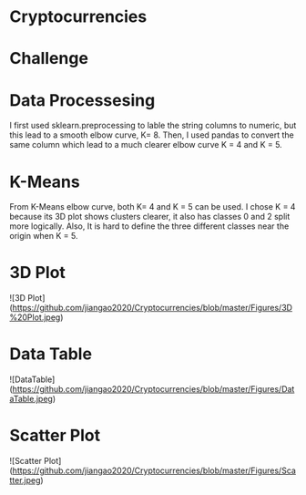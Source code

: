 # Cryptocurrencies

# Challenge

# Data Processesing
I first used sklearn.preprocessing to lable the string columns to numeric, but this lead to a smooth elbow curve, K= 8. Then, I used pandas to convert the same column which lead to a much clearer elbow curve K = 4 and K = 5.

# K-Means
From K-Means elbow curve, both K= 4 and K = 5 can be used. I chose K = 4 because its 3D plot shows clusters clearer, it also has classes 0 and 2 split more logically. Also, It is hard to define the three different classes near the origin when K = 5. 

# 3D Plot
![3D Plot] (https://github.com/jiangao2020/Cryptocurrencies/blob/master/Figures/3D%20Plot.jpeg)

# Data Table
![DataTable] (https://github.com/jiangao2020/Cryptocurrencies/blob/master/Figures/DataTable.jpeg)

# Scatter Plot
![Scatter Plot] (https://github.com/jiangao2020/Cryptocurrencies/blob/master/Figures/Scatter.jpeg)
